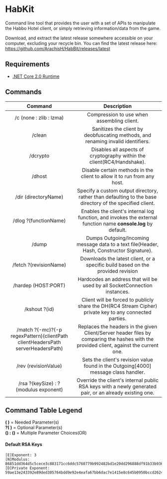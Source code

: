 # HabKit
Command line tool that provides the user with a set of APIs to manipulate the Habbo Hotel client, or simply retrieving information/data from the game.  

Download, and extract the latest release somewhere accessible on your computer, excluding your recycle bin.
You can find the latest release here: https://github.com/ArachisH/HabBit/releases/latest

## Requirements
* [.NET Core 2.0 Runtime](https://www.microsoft.com/net/core)

## Commands
| Command                                                                         | Description                                                                                                                                                    |
|:-------------------------------------------------------------------------------:|:--------------------------------------------------------------------------------------------------------------------------------------------------------------:|
| /c (none : zlib : lzma)                                                         | Compression to use when assembling client.                                                                                                                     |
| /clean                                                                          | Sanitizes the client by deobfuscating methods, and renaming invalid identifiers.                                                                               |
| /dcrypto                                                                        | Disables all aspects of cryptography within the client(RC4/Handshake).                                                                                         |
| /dhost                                                                          | Disable certain methods in the client to allow it to run from any host.                                                                                        |
| /dir (directoryName)                                                            | Specify a custom output directory, rather than defaulting to the base directory of the specified client.                                                       |
| /dlog ?(functionName)                                                           | Enables the client's internal log function, and invokes the external function name **console.log** by default.                                                 |
| /dump                                                                           | Dumps Outgoing/Incoming message data to a text file(Header, Hash, Constructor Signature).                                                                      |
| /fetch ?(revisionName)                                                          | Downloads the latest client, or a specific build based on the provided revision                                                                                |
| /hardep (HOST:PORT)                                                             | Hardcodes an address that will be used by all SocketConnection instances.                                                                                      |
| /kshout ?(id)                                                                   | Client will be forced to publicly share the DH(RC4 Stream Cipher) private key to any connected parties.                                                        |
| /match ?(-mc)?(-p regexPattern)(clientPath clientHeadersPath serverHeadersPath) | Replaces the headers in the given Client/Server header files by comparing the hashes with the provided client, against the current one.                        |
| /rev  (revisionValue)                                                           | Sets the client's revision value found in the Outgoing[4000] message class handler.                                                                            |
| /rsa ?(keySize) : ?(modulus exponent)                                           | Override the client's internal public RSA keys with a newly generated pair, or an already existing one.                                                        |

## Command Table Legend
**( )** = Needed Parameter(s)  
**?( )** = Optional Parameter(s)  
**() : ()** = Multiple Parameter Choices(OR)  

#### Default RSA Keys
```
[E]Exponent: 3
[N]Modulus: 86851dd364d5c5cece3c883171cc6ddc5760779b992482bd1e20dd296888df91b33b936a7b93f06d29e8870f703a216257dec7c81de0058fea4cc5116f75e6efc4e9113513e45357dc3fd43d4efab5963ef178b78bd61e81a14c603b24c8bcce0a12230b320045498edc29282ff0603bc7b7dae8fc1b05b52b2f301a9dc783b7
[D]Private Exponent: 59ae13e243392e89ded305764bdd9e92e4eafa67bb6dac7e1415e8c645b0950bccd26246fd0d4af37145af5fa026c0ec3a94853013eaae5ff1888360f4f9449ee023762ec195dff3f30ca0b08b8c947e3859877b5d7dced5c8715c58b53740b84e11fbc71349a27c31745fcefeeea57cff291099205e230e0c7c27e8e1c0512b
```
